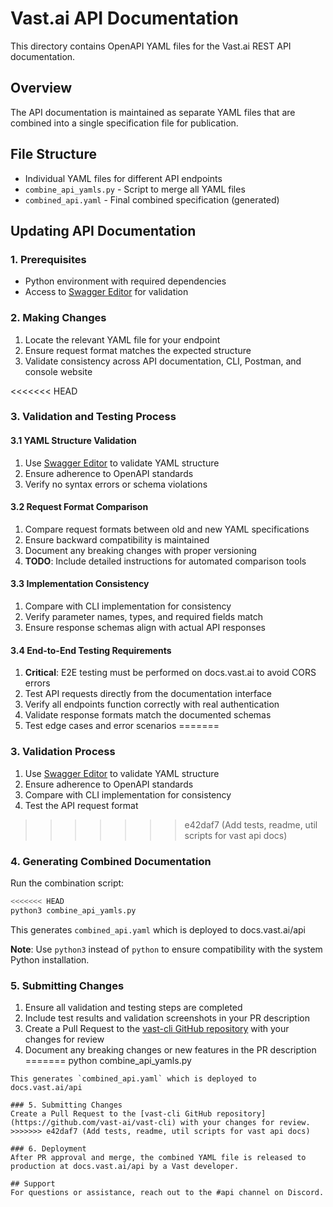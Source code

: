 # Vast.ai API Documentation

This directory contains OpenAPI YAML files for the Vast.ai REST API documentation.

## Overview
The API documentation is maintained as separate YAML files that are combined into a single specification file for publication.

## File Structure
- Individual YAML files for different API endpoints
- `combine_api_yamls.py` - Script to merge all YAML files
- `combined_api.yaml` - Final combined specification (generated)

## Updating API Documentation

### 1. Prerequisites
- Python environment with required dependencies
- Access to [Swagger Editor](https://editor.swagger.io/) for validation

### 2. Making Changes
1. Locate the relevant YAML file for your endpoint
2. Ensure request format matches the expected structure
3. Validate consistency across API documentation, CLI, Postman, and console website

<<<<<<< HEAD
### 3. Validation and Testing Process

#### 3.1 YAML Structure Validation
1. Use [Swagger Editor](https://editor.swagger.io/) to validate YAML structure
2. Ensure adherence to OpenAPI standards
3. Verify no syntax errors or schema violations

#### 3.2 Request Format Comparison
1. Compare request formats between old and new YAML specifications
2. Ensure backward compatibility is maintained
3. Document any breaking changes with proper versioning
4. **TODO**: Include detailed instructions for automated comparison tools

#### 3.3 Implementation Consistency
1. Compare with CLI implementation for consistency
2. Verify parameter names, types, and required fields match
3. Ensure response schemas align with actual API responses

#### 3.4 End-to-End Testing Requirements
1. **Critical**: E2E testing must be performed on docs.vast.ai to avoid CORS errors
2. Test API requests directly from the documentation interface
3. Verify all endpoints function correctly with real authentication
4. Validate response formats match the documented schemas
5. Test edge cases and error scenarios
=======
### 3. Validation Process
1. Use [Swagger Editor](https://editor.swagger.io/) to validate YAML structure
2. Ensure adherence to OpenAPI standards
3. Compare with CLI implementation for consistency
4. Test the API request format
>>>>>>> e42daf7 (Add tests, readme, util scripts for vast api docs)

### 4. Generating Combined Documentation
Run the combination script:
```bash
<<<<<<< HEAD
python3 combine_api_yamls.py
```
This generates `combined_api.yaml` which is deployed to docs.vast.ai/api

**Note**: Use `python3` instead of `python` to ensure compatibility with the system Python installation.

### 5. Submitting Changes
1. Ensure all validation and testing steps are completed
2. Include test results and validation screenshots in your PR description
3. Create a Pull Request to the [vast-cli GitHub repository](https://github.com/vast-ai/vast-cli) with your changes for review
4. Document any breaking changes or new features in the PR description
=======
python combine_api_yamls.py
```
This generates `combined_api.yaml` which is deployed to docs.vast.ai/api

### 5. Submitting Changes
Create a Pull Request to the [vast-cli GitHub repository](https://github.com/vast-ai/vast-cli) with your changes for review.
>>>>>>> e42daf7 (Add tests, readme, util scripts for vast api docs)

### 6. Deployment
After PR approval and merge, the combined YAML file is released to production at docs.vast.ai/api by a Vast developer.

## Support
For questions or assistance, reach out to the #api channel on Discord. 

